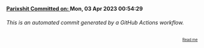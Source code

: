 **[Parixshit Committed on: ](https://github.com/Parixshit/AutoCommit/commit/e3f1ea01155653ac90e27a0d31e13123d2d8306a) Mon, 03 Apr 2023 00:54:29** <!-- 55299d936879e63ea5c879a6654fe05bc56a44b3 -->

###### This is an automated commit generated by a GitHub Actions workflow.

<div align="right"><sub><sup><a href="https://github.com/Parixshit/AutoCommit.git">Read me</a></sup></sub></div>

